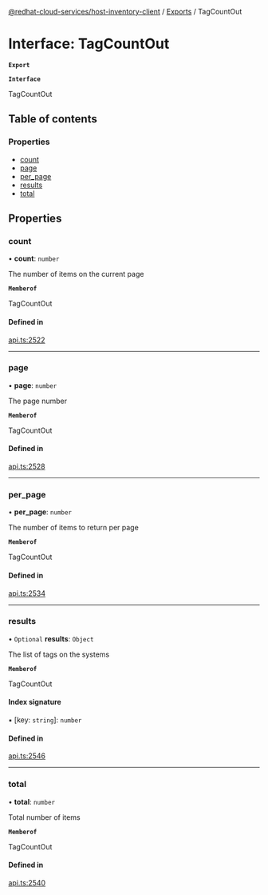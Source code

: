 [@redhat-cloud-services/host-inventory-client](../README.md) / [Exports](../modules.md) / TagCountOut

# Interface: TagCountOut

**`Export`**

**`Interface`**

TagCountOut

## Table of contents

### Properties

- [count](TagCountOut.md#count)
- [page](TagCountOut.md#page)
- [per\_page](TagCountOut.md#per_page)
- [results](TagCountOut.md#results)
- [total](TagCountOut.md#total)

## Properties

### count

• **count**: `number`

The number of items on the current page

**`Memberof`**

TagCountOut

#### Defined in

[api.ts:2522](https://github.com/mkholjuraev/javascript-clients/blob/master/packages/host-inventory/api.ts#L2522)

___

### page

• **page**: `number`

The page number

**`Memberof`**

TagCountOut

#### Defined in

[api.ts:2528](https://github.com/mkholjuraev/javascript-clients/blob/master/packages/host-inventory/api.ts#L2528)

___

### per\_page

• **per\_page**: `number`

The number of items to return per page

**`Memberof`**

TagCountOut

#### Defined in

[api.ts:2534](https://github.com/mkholjuraev/javascript-clients/blob/master/packages/host-inventory/api.ts#L2534)

___

### results

• `Optional` **results**: `Object`

The list of tags on the systems

**`Memberof`**

TagCountOut

#### Index signature

▪ [key: `string`]: `number`

#### Defined in

[api.ts:2546](https://github.com/mkholjuraev/javascript-clients/blob/master/packages/host-inventory/api.ts#L2546)

___

### total

• **total**: `number`

Total number of items

**`Memberof`**

TagCountOut

#### Defined in

[api.ts:2540](https://github.com/mkholjuraev/javascript-clients/blob/master/packages/host-inventory/api.ts#L2540)
